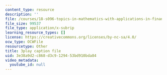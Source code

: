```yaml
---
content_type: resource
description: ''
file: /courses/18-s096-topics-in-mathematics-with-applications-in-finance-fall-2013/3e38a9d2c868d3c9129453bd910bda84_8TJQhQ2GZ0Y.srt
file_size: 99537
file_type: application/x-subrip
learning_resource_types: []
license: https://creativecommons.org/licenses/by-nc-sa/4.0/
ocw_type: OCWFile
resourcetype: Other
title: 3play caption file
uid: 3e38a9d2-c868-d3c9-1294-53bd910bda84
video_metadata:
  youtube_id: null
---
```

